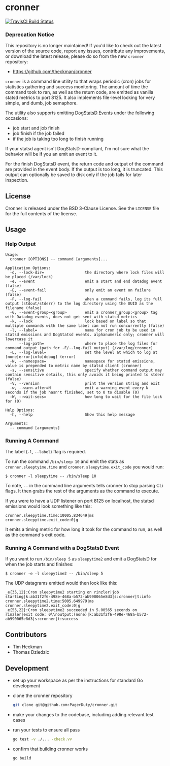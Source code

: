 # cronner
[![TravisCI Build Status](https://img.shields.io/travis/PagerDuty/cronner/master.svg?style=flat)](https://travis-ci.org/PagerDuty/cronner)

### Deprecation Notice
This repository is no longer maintained! If you'd like to check out the latest version of the source code, report any issues, contribute any improvements, or download the latest release, please do so from the new `cronner` repository:

* https://github.com/theckman/cronner

`cronner` is a command line utility to that wraps periodic (cron) jobs for statistics gathering and success monitoring. The amount of time the command took to ran, as well as the return code, are emitted as vanilla statsd metrics to port 8125. It also implements file-level locking for very simple, and dumb, job semaphore.

The utility also supports emitting [DogStatsD Events](http://docs.datadoghq.com/guides/dogstatsd/#events) under the following occasions:

* job start and job finish
* job finish if the job failed
* if the job is taking too long to finish running

If your statsd agent isn't DogStatsD-compliant, I'm not sure what the behavior will be if you an emit an event to it.

For the finish DogStatsD event, the return code and output of the command are provided in the event body. If the output is too long, it is truncated. This output can optionally be saved to disk only if the job fails for later inspection.

## License
Cronner is released under the BSD 3-Clause License. See the `LICENSE` file for
the full contents of the license.

## Usage
### Help Output

```
Usage:
  cronner [OPTIONS] -- command [arguments]...

Application Options:
  -d, --lock-dir=                  the directory where lock files will be placed (/var/lock)
  -e, --event                      emit a start and end datadog event (false)
  -E, --event-fail                 only emit an event on failure (false)
  -F, --log-fail                   when a command fails, log its full output (stdout/stderr) to the log directory using the UUID as the filename (false)
  -G, --event-group=<group>        emit a cronner_group:<group> tag with Datadog events, does not get sent with statsd metrics
  -k, --lock                       lock based on label so that multiple commands with the same label can not run concurrently (false)
  -l, --label=                     name for cron job to be used in statsd emissions and DogStatsd events. alphanumeric only; cronner will lowercase it
      --log-path=                  where to place the log files for command output (path for -F/--log-fail output) (/var/log/cronner)
  -L, --log-level=                 set the level at which to log at [none|error|info|debug] (error)
  -N, --namespace=                 namespace for statsd emissions, value is prepended to metric name by statsd client (cronner)
  -s, --sensitive                  specify whether command output may contain sensitive details, this only avoids it being printed to stderr (false)
  -V, --version                    print the version string and exit
  -w, --warn-after=N               emit a warning event every N seconds if the job hasn't finished, set to 0 to disable (0)
  -W, --wait-secs=                 how long to wait for the file lock for (0)

Help Options:
  -h, --help                       Show this help message

Arguments:
  -- command [arguments]
```

### Running A Command
The label (`-l`, `--label`) flag is required.

To run the command `/bin/sleep 10` and emit the stats as `cronner.sleeptyime.time` and `cronner.sleepytime.exit_code` you would run:

```
$ cronner -l sleepytime -- /bin/sleep 10
```

To note, `--` in the command line arguments tells cronner to stop parsing CLi flags. It then grabs the rest of the arguments as the command to execute.

If you were to have a UDP listener on port 8125 on localhost, the statsd emissions would look something like this:

```
cronner.sleepytime.time:10005.834649|ms
cronner.sleepytime.exit_code:0|g
```

It emits a timing metric for how long it took for the command to run, as well as the command's exit code.

### Running A Command with a DogStatsD Event
If you want to run `/bin/sleep 5` as `sleepytime2` and emit a DogStatsD for when the job starts and finishes:

```
$ cronner -e -l sleepytime2 -- /bin/sleep 5
```

The UDP datagrams emitted would then look like this:

```
_e{35,12}:Cron sleepytime2 starting on rinzler|job starting|k:ab31f2f6-498e-468a-b572-ab990065e8d3|s:cronner|t:info
cronner.sleepytime2.time:5005.649979|ms
cronner.sleepytime2.exit_code:0|g
_e{55,22}:Cron sleepytime2 succeeded in 5.00565 seconds on rinzler|exit code: 0\\noutput:(none)|k:ab31f2f6-498e-468a-b572-ab990065e8d3|s:cronner|t:success
```

## Contributors
* Tim Heckman
* Thomas Dziedzic

## Development
* set up your workspace as per the instructions for standard Go development
* clone the cronner repository

  ```BASH
  git clone git@github.com:PagerDuty/cronner.git
  ```
* make your changes to the codebase, including adding relevant test cases
* run your tests to ensure all pass

  ```BASH
  go test -v ./... -check.vv
  ```
* confirm that building cronner works

  ```BASH
  go build
  ```
